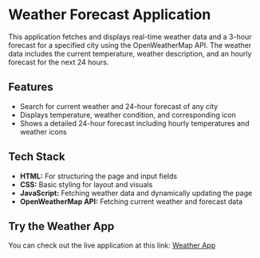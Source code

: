  <h1>Weather Forecast Application</h1>
    <p>This application fetches and displays real-time weather data and a 3-hour forecast for a specified city using the OpenWeatherMap API. The weather data includes the current temperature, weather description, and an hourly forecast for the next 24 hours.</p>
    <h2>Features</h2>
    <ul>
        <li>Search for current weather and 24-hour forecast of any city</li>
        <li>Displays temperature, weather condition, and corresponding icon</li>
        <li>Shows a detailed 24-hour forecast including hourly temperatures and weather icons</li>
    </ul>
    <h2>Tech Stack</h2>
    <ul>
        <li><strong>HTML:</strong> For structuring the page and input fields</li>
        <li><strong>CSS:</strong> Basic styling for layout and visuals</li>
        <li><strong>JavaScript:</strong> Fetching weather data and dynamically updating the page</li>
        <li><strong>OpenWeatherMap API:</strong> Fetching current weather and forecast data</li>
    </ul>
    <h2>Try the Weather App</h2>
    <p>You can check out the live application at this link: 
        <a href="https://tayyab-yaqoob.github.io/weather-app/" target="_blank">
        Weather App
        </a>
    </p>

